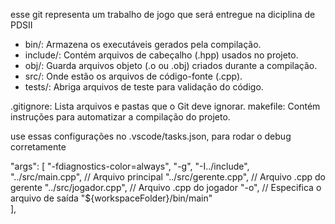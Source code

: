 esse git representa um trabalho de jogo que será entregue na diciplina de PDSII



- bin/: Armazena os executáveis gerados pela compilação.
- include/: Contém arquivos de cabeçalho (.hpp) usados no projeto.
- obj/: Guarda arquivos objeto (.o ou .obj) criados durante a compilação.
- src/: Onde estão os arquivos de código-fonte (.cpp).
- tests/: Abriga arquivos de teste para validação do código.


.gitignore: Lista arquivos e pastas que o Git deve ignorar.
makefile: Contém instruções para automatizar a compilação do projeto.

use essas configurações no .vscode/tasks.json, para rodar o debug corretamente

"args": [
                "-fdiagnostics-color=always",
                "-g",
                "-I../include",                        
                "../src/main.cpp",                      // Arquivo principal
                "../src/gerente.cpp",                   // Arquivo .cpp do gerente
                "../src/jogador.cpp",                   // Arquivo .cpp do jogador
                "-o",                               // Especifica o arquivo de saída
                "${workspaceFolder}/bin/main"   
            ],




